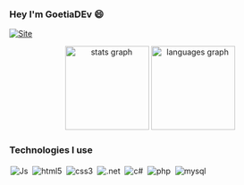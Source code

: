 ### Hey I'm GoetiaDEv 😄

[![Site](https://img.shields.io/website?label=Site:Lov2pets.com&style=for-the-badge&url=https://kauemattos.github.io/LOV2PETS/)](https://kauemattos.github.io/LOV2PETS/)

<div
[![Site](https://img.shields.io/badge/LinkedIn-0077B5?style=for-the-badge&logo=linkedin&logoColor=white)](https://www.linkedin.com/in/ezequiel-abreu-/)
[![Contato](https://img.shields.io/badge/Gmail-D14836?style=for-the-badge&logo=gmail&logoColor=white)](mailto:)
[![Contato](https://img.shields.io/badge/WhatsApp-25D366?style=for-the-badge&logo=whatsapp&logoColor=white)](https://wa.me/5524998237927?text=FalaDev!)
</div>


<div align="center">
  <img src="https://github-readme-stats.vercel.app/api?username=goetiaDEv&hide_title=false&hide_rank=false&show_icons=true&include_all_commits=true&count_private=true&disable_animations=false&theme=nightowl&locale=en&hide_border=false" height="150" alt="stats graph"  />
  <img src="https://github-readme-stats.vercel.app/api/top-langs?username=goetiaDEv&locale=en&hide_title=false&layout=compact&card_width=320&langs_count=5&theme=nightowl&hide_border=false" height="150" alt="languages graph"  />
</div>

### Technologies I use
<div style=" display: inline_block">
<img align="center" alt="Js" style="margin:2px" src="https://img.shields.io/badge/JavaScript-F7DF1E?style=for-the-badge&logo=javascript&logoColor=black"></img>
<img align="center" alt="html5" style="margin:2px" src="https://img.shields.io/badge/HTML5-E34F26?style=for-the-badge&logo=html5&logoColor=white"></img>
<img align="center" alt="css3" style="margin:2px"src="https://img.shields.io/badge/CSS3-1572B6?style=for-the-badge&logo=css3&logoColor=white"></img>
<img align="center" alt=".net" style="margin:2px" src="https://img.shields.io/badge/.NET-5C2D91?style=for-the-badge&logo=.net&logoColor=white"></img>
<img align="center" alt="c#" style="margin:2px" src="https://img.shields.io/badge/C%23-239120?style=for-the-badge&logo=c-sharp&logoColor=white"></img>
<img align="center" alt="php" style="margin:2px"src="https://img.shields.io/badge/PHP-777BB4?style=for-the-badge&logo=php&logoColor=white"></img>
<img align="center" alt="mysql" style="margin:2px" src="https://img.shields.io/badge/MySQL-00000F?style=for-the-badge&logo=mysql&logoColor=white"></img>
</div>
